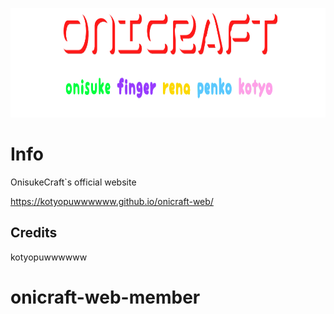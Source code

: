 <p align="center">
	<img width="755" height="175" src="assets/images/banner.png">
</p>

# Info
OnisukeCraft`s official website

https://kotyopuwwwwww.github.io/onicraft-web/


## Credits

kotyopuwwwwww
# onicraft-web-member
